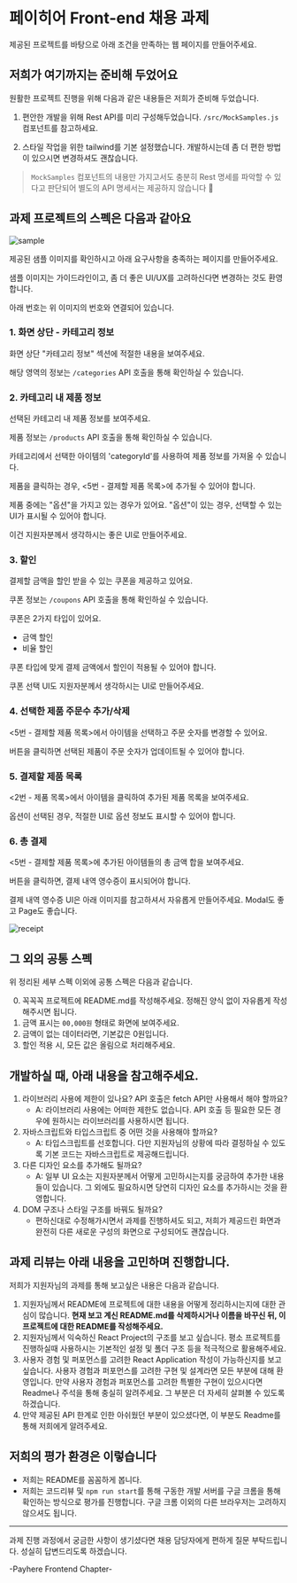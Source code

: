 # 페이히어 Front-end 채용 과제

제공된 프로젝트를 바탕으로 아래 조건을 만족하는 웹 페이지를 만들어주세요.

## 저희가 여기까지는 준비해 두었어요

원활한 프로젝트 진행을 위해 다음과 같은 내용들은 저희가 준비해 두었습니다.

1. 편안한 개발을 위해 Rest API를 미리 구성해두었습니다. `/src/MockSamples.js` 컴포넌트를 참고하세요.

2. 스타일 작업을 위한 tailwind를 기본 설정했습니다. 개발하시는데 좀 더 편한 방법이 있으시면 변경하셔도 괜찮습니다.

> `MockSamples` 컴포넌트의 내용만 가지고서도 충분히 Rest 명세를 파악할 수 있다고 판단되어 별도의 API 명세서는 제공하지 않습니다 🙏

## 과제 프로젝트의 스펙은 다음과 같아요

![sample](./doc/sample.png)

제공된 샘플 이미지를 확인하시고 아래 요구사항을 충족하는 페이지를 만들어주세요.

샘플 이미지는 가이드라인이고, 좀 더 좋은 UI/UX를 고려하신다면 변경하는 것도 환영합니다.

아래 번호는 위 이미지의 번호와 연결되어 있습니다.

### 1. 화면 상단 - 카테고리 정보

화면 상단 "카테고리 정보" 섹션에 적절한 내용을 보여주세요.

해당 영역의 정보는 `/categories` API 호출을 통해 확인하실 수 있습니다.

### 2. 카테고리 내 제품 정보

선택된 카테고리 내 제품 정보를 보여주세요.

제품 정보는 `/products` API 호출을 통해 확인하실 수 있습니다.

카테고리에서 선택한 아이템의 'categoryId'를 사용하여 제품 정보를 가져올 수 있습니다.

제품을 클릭하는 경우, <5번 - 결제할 제품 목록>에 추가될 수 있어야 합니다.

제품 중에는 "옵션"을 가지고 있는 경우가 있어요. "옵션"이 있는 경우, 선택할 수 있는 UI가 표시될 수 있어야 합니다.

이건 지원자분께서 생각하시는 좋은 UI로 만들어주세요.

### 3. 할인

결제할 금액을 할인 받을 수 있는 쿠폰을 제공하고 있어요.

쿠폰 정보는 `/coupons` API 호출을 통해 확인하실 수 있습니다.

쿠폰은 2가지 타입이 있어요.

- 금액 할인
- 비율 할인

쿠폰 타입에 맞게 결제 금액에서 할인이 적용될 수 있어야 합니다.

쿠폰 선택 UI도 지원자분께서 생각하시는 UI로 만들어주세요.

### 4. 선택한 제품 주문수 추가/삭제

<5번 - 결제할 제품 목록>에서 아이템을 선택하고 주문 숫자를 변경할 수 있어요.

버튼을 클릭하면 선택된 제품이 주문 숫자가 업데이트될 수 있어야 합니다.

### 5. 결제할 제품 목록

<2번 - 제품 목록>에서 아이템을 클릭하여 추가된 제품 목록을 보여주세요.

옵션이 선택된 경우, 적절한 UI로 옵션 정보도 표시할 수 있어야 합니다.

### 6. 총 결제

<5번 - 결제할 제품 목록>에 추가된 아이템들의 총 금액 합을 보여주세요.

버튼을 클릭하면, 결제 내역 영수증이 표시되어야 합니다.

결제 내역 영수증 UI은 아래 이미지를 참고하셔서 자유롭게 만들어주세요. Modal도 좋고 Page도 좋습니다.

![receipt](./doc/receipt.png)

## 그 외의 공통 스펙

위 정리된 세부 스펙 이외에 공통 스펙은 다음과 같습니다.

0. 꼭꼭꼭 프로젝트에 README.md를 작성해주세요. 정해진 양식 없이 자유롭게 작성해주시면 됩니다.
1. 금액 표시는 `00,000원` 형태로 화면에 보여주세요.
2. 금액이 없는 데이터라면, 기본값은 0원입니다.
3. 할인 적용 시, 모든 값은 올림으로 처리해주세요.

## 개발하실 때, 아래 내용을 참고해주세요.

1. 라이브러리 사용에 제한이 있나요? API 호출은 fetch API만 사용해서 해야 할까요?
    - A: 라이브러리 사용에는 어떠한 제한도 없습니다. API 호출 등 필요한 모든 경우에 원하시는 라이브러리를 사용하시면 됩니다.
2. 자바스크립트와 타입스크립트 중 어떤 것을 사용해야 할까요?
    - A: 타입스크립트를 선호합니다. 다만 지원자님의 상황에 따라 결정하실 수 있도록 기본 코드는 자바스크립트로 제공해드립니다.
3. 다른 디자인 요소를 추가해도 될까요?
    - A: 일부 UI 요소는 지원자분께서 어떻게 고민하시는지를 궁금하여 추가한 내용들이 있습니다. 그 외에도 필요하시면 당연히 디자인 요소를 추가하시는 것을 환영합니다.
4. DOM 구조나 스타일 구조를 바꿔도 될까요?
    - 편하신대로 수정해가시면서 과제를 진행하셔도 되고, 저희가 제공드린 화면과 완전히 다른 새로운 구성의 화면으로 구성되어도 괜찮습니다.

## 과제 리뷰는 아래 내용을 고민하며 진행합니다.

저희가 지원자님의 과제를 통해 보고싶은 내용은 다음과 같습니다.

1. 지원자님께서 README에 프로젝트에 대한 내용을 어떻게 정리하시는지에 대한 관심이 많습니다. **현재 보고 계신 README.md를 삭제하시거나 이름을 바꾸신 뒤, 이 프로젝트에 대한 README를 작성해주세요.**
2. 지원자님께서 익숙하신 React Project의 구조를 보고 싶습니다. 평소 프로젝트를 진행하실때 사용하시는 기본적인 설정 및 폴더 구조 등을 적극적으로 활용해주세요.
3. 사용자 경험 및 퍼포먼스를 고려한 React Application 작성이 가능하신지를 보고 싶습니다. 사용자 경험과 퍼포먼스를 고려한 구현 및 설계라면 모든 부분에 대해 환영입니다. 만약 사용자 경험과 퍼포먼스를 고려한 특별한 구현이 있으시다면 Readme나 주석을 통해 충실히 알려주세요. 그 부분은 더 자세히 살펴볼 수 있도록 하겠습니다.
4. 만약 제공된 API 한계로 인한 아쉬웠던 부분이 있으셨다면, 이 부분도 Readme를 통해 저희에게 알려주세요.

## 저희의 평가 환경은 이렇습니다

- 저희는 README를 꼼꼼하게 봅니다.
- 저희는 코드리뷰 및 `npm run start`를 통해 구동한 개발 서버를 구글 크롬을 통해 확인하는 방식으로 평가를 진행합니다. 구글 크롬 이외의 다른 브라우저는 고려하지 않으셔도 됩니다.

---

과제 진행 과정에서 궁금한 사항이 생기셨다면 채용 담당자에게 편하게 질문 부탁드립니다. 성실히 답변드리도록 하겠습니다.

-Payhere Frontend Chapter-
